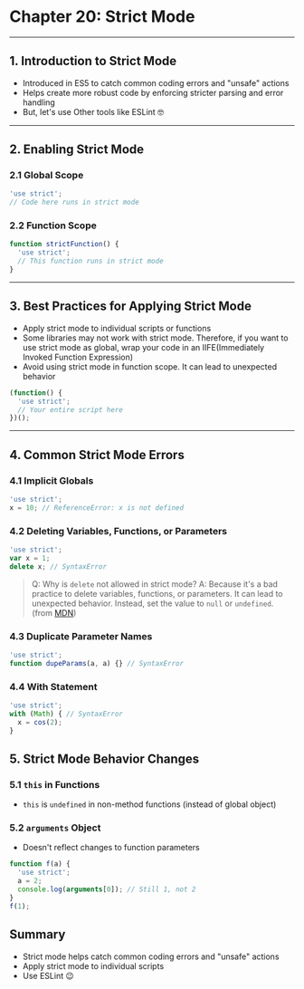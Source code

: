 # Chapter 20: Strict Mode

---

## 1. Introduction to Strict Mode

- Introduced in ES5 to catch common coding errors and "unsafe" actions
- Helps create more robust code by enforcing stricter parsing and error handling
- But, let's use Other tools like ESLint 🤓

---

## 2. Enabling Strict Mode

### 2.1 Global Scope

```javascript
'use strict';
// Code here runs in strict mode
```

### 2.2 Function Scope

```javascript
function strictFunction() {
  'use strict';
  // This function runs in strict mode
}
```

  ---

## 3. Best Practices for Applying Strict Mode

- Apply strict mode to individual scripts or functions
- Some libraries may not work with strict mode. Therefore, if you want to use strict mode as global, wrap your code in an IIFE(Immediately Invoked Function Expression)
- Avoid using strict mode in function scope. It can lead to unexpected behavior

```javascript
(function() {
  'use strict';
  // Your entire script here
})();
```

---

## 4. Common Strict Mode Errors

### 4.1 Implicit Globals

```javascript
'use strict';
x = 10; // ReferenceError: x is not defined
```

### 4.2 Deleting Variables, Functions, or Parameters

```javascript
'use strict';
var x = 1;
delete x; // SyntaxError
```

> Q: Why is `delete` not allowed in strict mode?
> A: Because it's a bad practice to delete variables, functions, or parameters. It can lead to unexpected behavior. Instead, set the value to `null` or `undefined`. (from [MDN](https://developer.mozilla.org/en-US/docs/Web/JavaScript/Reference/Errors/Delete_in_strict_mode))

### 4.3 Duplicate Parameter Names

```javascript
'use strict';
function dupeParams(a, a) {} // SyntaxError
```

### 4.4 With Statement

```javascript
'use strict';
with (Math) { // SyntaxError
  x = cos(2);
}
```

## 5. Strict Mode Behavior Changes

### 5.1 `this` in Functions

- `this` is `undefined` in non-method functions (instead of global object)

### 5.2 `arguments` Object

- Doesn't reflect changes to function parameters

```javascript
function f(a) {
  'use strict';
  a = 2;
  console.log(arguments[0]); // Still 1, not 2
}
f(1);
```

## Summary

- Strict mode helps catch common coding errors and "unsafe" actions
- Apply strict mode to individual scripts
- Use ESLint 😉
